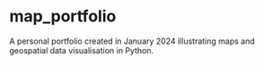 # map_portfolio
A personal portfolio created in January 2024 illustrating maps and geospatial data visualisation in Python. 

